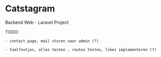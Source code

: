 # Catstagram
Backend Web - Laravel Project

TODO:

    - contact page, mail sturen naar admin (?)

    - taalfoutjes, alles testen , routes testen, likes implementeren (?)
